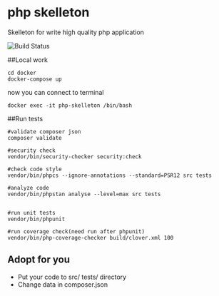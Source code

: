 # php skelleton
Skelleton for write high quality php application

![Build Status](https://github.com/otis22/php-skelleton/workflows/CI/badge.svg)

##Local work

```
cd docker
docker-compose up
```
now you can connect to terminal
```
docker exec -it php-skelleton /bin/bash
```

##Run tests

```
#validate composer json
composer validate

#security check
vendor/bin/security-checker security:check

#check code style
vendor/bin/phpcs --ignore-annotations --standard=PSR12 src tests

#analyze code
vendor/bin/phpstan analyse --level=max src tests


#run unit tests
vendor/bin/phpunit

#run coverage check(need run after phpunit)
vendor/bin/php-coverage-checker build/clover.xml 100
```


## Adopt for you 

- Put your code to src/ tests/ directory
- Change data in composer.json
